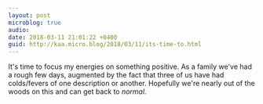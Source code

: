 ```yaml
---
layout: post
microblog: true
audio: 
date: 2018-03-11 21:01:22 +0400
guid: http://kaa.micro.blog/2018/03/11/its-time-to.html
---
```

It's time to focus my energies on something positive. As a family we've had a rough few days, augmented by the fact that three of us have had colds/fevers of one description or another. Hopefully we're nearly out of the woods on this and can get back to _normal_.
